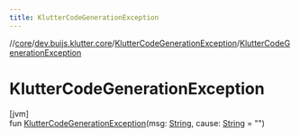 ```yaml
---
title: KlutterCodeGenerationException
---
```

//[core](../../../index.html)/[dev.buijs.klutter.core](../index.html)/[KlutterCodeGenerationException](index.html)/[KlutterCodeGenerationException](-klutter-code-generation-exception.html)



# KlutterCodeGenerationException



[jvm]\
fun [KlutterCodeGenerationException](-klutter-code-generation-exception.html)(msg: [String](https://kotlinlang.org/api/latest/jvm/stdlib/kotlin/-string/index.html), cause: [String](https://kotlinlang.org/api/latest/jvm/stdlib/kotlin/-string/index.html) = "")




